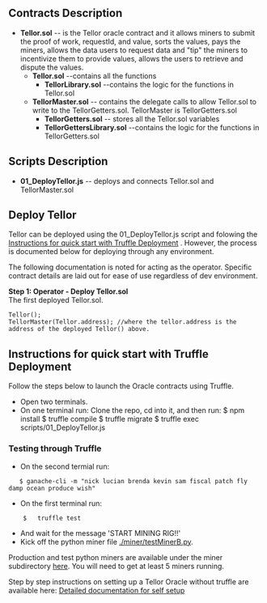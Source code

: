 <!---
<span style="color:#06D88C"> Tellor </span>
-->

## Contracts Description <a name="Contracts-Description"> </a>
* <b>Tellor.sol</b> -- is the Tellor oracle contract and it allows miners to submit the proof of work, requestId, and value, sorts the values, pays the miners, allows the data users to request data and "tip" the miners to incentivize them to provide values, allows the users to retrieve and dispute the values.
    * <b>Tellor.sol</b> --contains all the functions
       * <b>TellorLibrary.sol</b> --contains the logic for the functions in Tellor.sol
    * <b>TellorMaster.sol</b> -- contains the delegate calls to allow Tellor.sol to write to the TellorGetters.sol. TellorMaster is TellorGetters.sol
        * <b>TellorGetters.sol</b> -- stores all the Tellor.sol variables 
        * <b>TellorGettersLibrary.sol</b> --contains the logic for the functions in TellorGetters.sol


## Scripts Description <a name="Scripts-Description"> </a>

* <b>01_DeployTellor.js</b> -- deploys and connects Tellor.sol and TellorMaster.sol


## Deploy Tellor<a name="operator-setup"> </a>  
Tellor can be deployed using the 01_DeployTellor.js script and folowing the [Instructions for quick start with Truffle Deployment](#Quick-Deployment) . However, the process is documented below for deploying through any environment. 

The following documentation is noted for acting as the operator. Specific contract details are laid out for ease of use regardless of dev environment. 

**Step 1: Operator - Deploy Tellor.sol**  
The first deployed Tellor.sol.

```solidity
Tellor();
TellorMaster(Tellor.address); //where the tellor.address is the address of the deployed Tellor() above.
```

<!---

  $ npm install tellor

On contracts use “is usingTellor” to access these functions: requestData, retreiveData,  getLastQuery.
-->

## Instructions for quick start with Truffle Deployment <a name="Quick-Deployment"> </a> 
Follow the steps below to launch the Oracle contracts using Truffle. 

*  Open two terminals.
*  On one terminal run:
    Clone the repo, cd into it, and then run:
    $ npm install
    $ truffle compile
    $ truffle migrate
    $ truffle exec scripts/01_DeployTellor.js

### Testing through Truffle<a name="testing"> </a>
*  On the second termial run:
```solidity
   $ ganache-cli -m "nick lucian brenda kevin sam fiscal patch fly damp ocean produce wish"
```
*  On the first terminal run: 

```solidity
    $   truffle test
```
*  And wait for the message 'START MINING RIG!!'
*  Kick off the python miner file [./miner/testMinerB.py](https://github.com/tellor-io/TellorCore/tree/master/miner/testMinerB.py).


Production and test python miners are available under the miner subdirectory [here](https://github.com/tellor-io/TellorCore/tree/master/miner). You will need to get at least 5 miners running.

Step by step instructions on setting up a Tellor Oracle without truffle are available here: [Detailed documentation for self setup](https://tellor.readthedocs.io/en/latest/DevDocumentation/)

